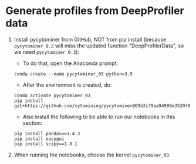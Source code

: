 # Generate profiles from DeepProfiler data

1. Install pycytominer from GitHub, NOT from pip install (because `pycytominer 0.2` will miss the updated function "DeepProfilerData", so we need `pycytominer 0.3`):
    - To do that, open the Anaconda prompt:
    ```
    conda create --name pycytominer_03 python=3.9
    ```

    - After the environment is created, do:
    ```
    conda activate pycytominer_03
    pip install git+https://github.com/cytomining/pycytominer@09b2c79aa94908e3520f0931a844db4fba7fd3fb
    ```

    - Also install the following to be able to run our notebooks in this section:
    ```
    pip install pandas==1.4.3
    pip install easygui
    pip install scipy==1.8.1
    ```

2. When running the notebooks, choose the kernel `pycytominer_03`.